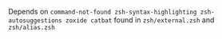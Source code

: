 Depends on ``command-not-found zsh-syntax-highlighting zsh-autosuggestions zoxide catbat`` found in ``zsh/external.zsh`` and ``zsh/alias.zsh``
